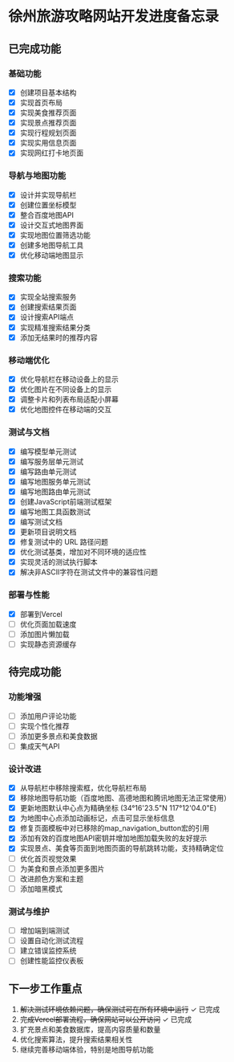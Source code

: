 # 徐州旅游攻略网站开发进度备忘录

## 已完成功能

### 基础功能
- [x] 创建项目基本结构
- [x] 实现首页布局
- [x] 实现美食推荐页面
- [x] 实现景点推荐页面
- [x] 实现行程规划页面
- [x] 实现实用信息页面
- [x] 实现网红打卡地页面

### 导航与地图功能
- [x] 设计并实现导航栏
- [x] 创建位置坐标模型
- [x] 整合百度地图API
- [x] 设计交互式地图界面
- [x] 实现地图位置筛选功能
- [x] 创建多地图导航工具
- [x] 优化移动端地图显示

### 搜索功能
- [x] 实现全站搜索服务
- [x] 创建搜索结果页面
- [x] 设计搜索API端点
- [x] 实现精准搜索结果分类
- [x] 添加无结果时的推荐内容

### 移动端优化
- [x] 优化导航栏在移动设备上的显示
- [x] 优化图片在不同设备上的显示
- [x] 调整卡片和列表布局适配小屏幕
- [x] 优化地图控件在移动端的交互

### 测试与文档
- [x] 编写模型单元测试
- [x] 编写服务层单元测试
- [x] 编写路由单元测试
- [x] 编写地图服务单元测试
- [x] 编写地图路由单元测试
- [x] 创建JavaScript前端测试框架
- [x] 编写地图工具函数测试
- [x] 编写测试文档
- [x] 更新项目说明文档
- [x] 修复测试中的 URL 路径问题
- [x] 优化测试基类，增加对不同环境的适应性
- [x] 实现灵活的测试执行脚本
- [x] 解决非ASCII字符在测试文件中的兼容性问题

### 部署与性能
- [x] 部署到Vercel
- [ ] 优化页面加载速度
- [ ] 添加图片懒加载
- [ ] 实现静态资源缓存

## 待完成功能

### 功能增强
- [ ] 添加用户评论功能
- [ ] 实现个性化推荐
- [ ] 添加更多景点和美食数据
- [ ] 集成天气API

### 设计改进
- [x] 从导航栏中移除搜索框，优化导航栏布局
- [x] 移除地图导航功能（百度地图、高德地图和腾讯地图无法正常使用）
- [x] 更新地图默认中心点为精确坐标 (34°16'23.5"N 117°12'04.0"E)
- [x] 为地图中心点添加动画标记，点击可显示坐标信息
- [x] 修复页面模板中对已移除的map_navigation_button宏的引用
- [x] 添加有效的百度地图API密钥并增加地图加载失败的友好提示
- [x] 实现景点、美食等页面到地图页面的导航跳转功能，支持精确定位
- [ ] 优化首页视觉效果
- [ ] 为美食和景点添加更多图片
- [ ] 改进颜色方案和主题
- [ ] 添加暗黑模式

### 测试与维护
- [ ] 增加端到端测试
- [ ] 设置自动化测试流程
- [ ] 建立错误监控系统
- [ ] 创建性能监控仪表板

## 下一步工作重点

1. ~~解决测试环境依赖问题，确保测试可在所有环境中运行~~ ✓ 已完成
2. ~~完成Vercel部署流程，确保网站可以公开访问~~ ✓ 已完成
3. 扩充景点和美食数据库，提高内容质量和数量
4. 优化搜索算法，提升搜索结果相关性
5. 继续完善移动端体验，特别是地图导航功能 